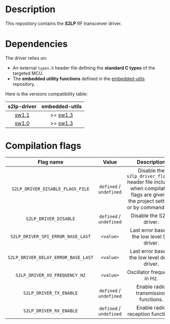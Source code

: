 # Description

This repository contains the **S2LP** RF transceiver driver.

# Dependencies

The driver relies on:

* An external `types.h` header file defining the **standard C types** of the targeted MCU.
* The **embedded utility functions** defined in the [embedded-utils](https://github.com/Ludovic-Lesur/embedded-utils) repository.

Here is the versions compatibility table:

| **s2lp-driver** | **embedded-utils** |
|:---:|:---:|
| [sw1.1](https://github.com/Ludovic-Lesur/s2lp-driver/releases/tag/sw1.1) | >= [sw1.3](https://github.com/Ludovic-Lesur/embedded-utils/releases/tag/sw1.3) |
| [sw1.0](https://github.com/Ludovic-Lesur/s2lp-driver/releases/tag/sw1.0) | >= [sw1.3](https://github.com/Ludovic-Lesur/embedded-utils/releases/tag/sw1.3) |

# Compilation flags

| **Flag name** | **Value** | **Description** |
|:---:|:---:|:---:|
| `S2LP_DRIVER_DISABLE_FLAGS_FILE` | `defined` / `undefined` | Disable the `s2lp_driver_flags.h` header file inclusion when compilation flags are given in the project settings or by command line. |
| `S2LP_DRIVER_DISABLE` | `defined` / `undefined` | Disable the S2LP driver. |
| `S2LP_DRIVER_SPI_ERROR_BASE_LAST` | `<value>` | Last error base of the low level SPI driver. |
| `S2LP_DRIVER_DELAY_ERROR_BASE_LAST` | `<value>` | Last error base of the low level delay driver. |
| `S2LP_DRIVER_XO_FREQUENCY_HZ` | `<value>` | Oscillator frequency in Hz. |
| `S2LP_DRIVER_TX_ENABLE` | `defined` / `undefined` | Enable radio transmission functions. |
| `S2LP_DRIVER_RX_ENABLE` | `defined` / `undefined` | Enable radio reception functions. |

